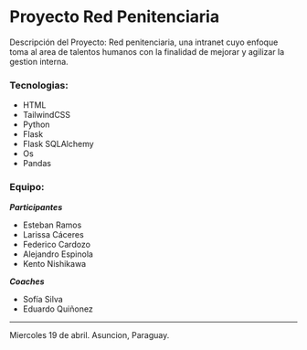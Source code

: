 # Proyecto Red Penitenciaria

Descripción del Proyecto: Red penitenciaria, una intranet cuyo enfoque toma al area de talentos humanos con la finalidad de mejorar y agilizar la gestion interna.


### Tecnologias: 

- HTML 
- TailwindCSS 
- Python 
- Flask
- Flask SQLAlchemy
- Os
- Pandas


 ### Equipo:


***Participantes***

- Esteban Ramos
- Larissa Cáceres
- Federico Cardozo
- Alejandro Espinola
- Kento Nishikawa

***Coaches***

- Sofía Silva
- Eduardo Quiñonez


-------
Miercoles 19 de abril. Asuncion, Paraguay. 